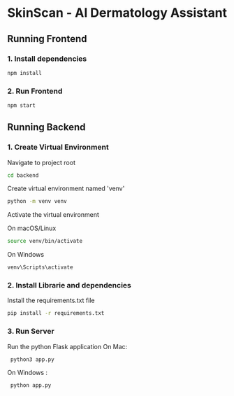 # SkinScan - AI Dermatology Assistant

## Running Frontend
### 1. Install dependencies
```bash
npm install
```

### 2. Run Frontend 
```bash 
npm start
```

## Running Backend

### 1. Create Virtual Environment

Navigate to project root
```bash
cd backend
```

Create virtual environment named 'venv'
```bash
python -m venv venv
```

Activate the virtual environment

On macOS/Linux
```bash
source venv/bin/activate
```

On Windows
```bash
venv\Scripts\activate
```

### 2. Install Librarie and dependencies

Install the requirements.txt file
```bash
pip install -r requirements.txt
```

### 3. Run Server

Run the python Flask application
On Mac:
```bash 
 python3 app.py
```
On Windows :
```bash 
 python app.py
```
